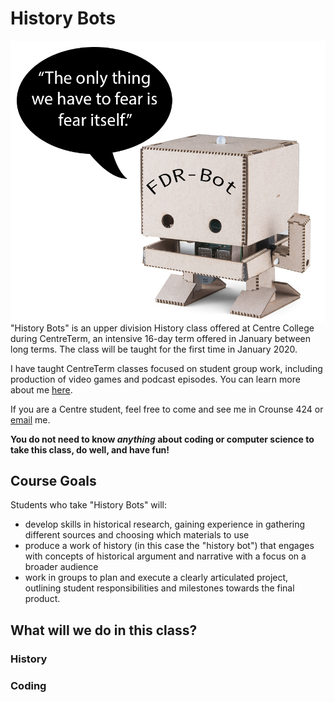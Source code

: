 # History Bots
<img align="right" src="HistoryBot.png">

"History Bots" is an upper division History class offered at Centre College during CentreTerm, an intensive 16-day term offered in January between long terms. The class will be taught for the first time in January 2020.

I have taught CentreTerm classes focused on student group work, including production of video games and podcast episodes. You can learn more about me [here](https://profjohnharney.com/about-2/).

If you are a Centre student, feel free to come and see me in Crounse 424 or [email](mailto:john.harney@centre.edu) me.

**You do not need to know _anything_ about coding or computer science to take this class, do well, and have fun!**

## Course Goals
Students who take "History Bots" will:
- develop skills in historical research, gaining experience in gathering different sources and choosing which materials to use
- produce a work of history (in this case the "history bot") that engages with concepts of historical argument and narrative with a focus on a broader audience
- work in groups to plan and execute a clearly articulated project, outlining student responsibilities and milestones towards the final product.

## What will we do in this class?

### History

### Coding


